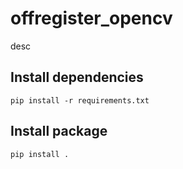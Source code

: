 offregister_opencv
===============
desc

## Install dependencies

    pip install -r requirements.txt

## Install package

    pip install .
